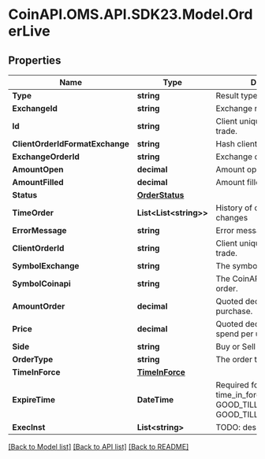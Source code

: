
# CoinAPI.OMS.API.SDK23.Model.OrderLive

## Properties

Name | Type | Description | Notes
------------ | ------------- | ------------- | -------------
**Type** | **string** | Result type name | [optional] 
**ExchangeId** | **string** | Exchange name | [optional] 
**Id** | **string** | Client unique identifier for the trade. | [optional] 
**ClientOrderIdFormatExchange** | **string** | Hash client id | [optional] 
**ExchangeOrderId** | **string** | Exchange order id | [optional] 
**AmountOpen** | **decimal** | Amount open | [optional] 
**AmountFilled** | **decimal** | Amount filled | [optional] 
**Status** | [**OrderStatus**](OrderStatus.md) |  | [optional] 
**TimeOrder** | **List&lt;List&lt;string&gt;&gt;** | History of order status changes | [optional] 
**ErrorMessage** | **string** | Error message | [optional] 
**ClientOrderId** | **string** | Client unique identifier for the trade. | [optional] 
**SymbolExchange** | **string** | The symbol of the order. | [optional] 
**SymbolCoinapi** | **string** | The CoinAPI symbol of the order. | [optional] 
**AmountOrder** | **decimal** | Quoted decimal amount to purchase. | [optional] 
**Price** | **decimal** | Quoted decimal amount to spend per unit. | [optional] 
**Side** | **string** | Buy or Sell | [optional] 
**OrderType** | **string** | The order type. | [optional] 
**TimeInForce** | [**TimeInForce**](TimeInForce.md) |  | [optional] 
**ExpireTime** | **DateTime** | Required for orders with time_in_force &#x3D; GOOD_TILL_TIME_EXCHANGE, GOOD_TILL_TIME_OMS | [optional] 
**ExecInst** | **List&lt;string&gt;** | TODO: description exec inst  | Parameter | Description | |- -- -- -- -- --|- -- -- -- -| | &#x60;MAKER_OR_CANCEL&#x60; | Rests on the continuous order book at a specified price. If any quantity can be filled immediately, the entire order is canceled. | ##### Exec inst options  | Exchange | MAKER_OR_CANCEL | | - -- | - -- | | BINANCE | X | | BITFINEX | X | | BITMEX | X | | BLOCKCHAINEXCHANGE | X | | BITSTAMP |  | | COINBASE | X | | GEMINI | X | | KRAKEN | X | | POLONIEX | X | | HITBTC |  | | KRAKENFTS | X |  | [optional] 

[[Back to Model list]](../README.md#documentation-for-models)
[[Back to API list]](../README.md#documentation-for-api-endpoints)
[[Back to README]](../README.md)

